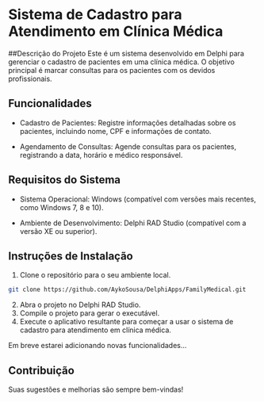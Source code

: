 # Sistema de Cadastro para Atendimento em Clínica Médica

##Descrição do Projeto
Este é um sistema desenvolvido em Delphi para gerenciar o cadastro de pacientes em uma clínica médica. O objetivo principal é marcar consultas para os pacientes com os devidos profissionais.

## Funcionalidades
- Cadastro de Pacientes: Registre informações detalhadas sobre os pacientes, incluindo nome, CPF e informações de contato.

- Agendamento de Consultas: Agende consultas para os pacientes, registrando a data, horário e médico responsável.

## Requisitos do Sistema
- Sistema Operacional: Windows (compatível com versões mais recentes, como Windows 7, 8 e 10).

- Ambiente de Desenvolvimento: Delphi RAD Studio (compatível com a versão XE ou superior).

## Instruções de Instalação
1. Clone o repositório para o seu ambiente local.
```bash
git clone https://github.com/AykoSousa/DelphiApps/FamilyMedical.git
```
2. Abra o projeto no Delphi RAD Studio.
3. Compile o projeto para gerar o executável.
4. Execute o aplicativo resultante para começar a usar o sistema de cadastro para atendimento em clínica médica.

Em breve estarei adicionando novas funcionalidades...

## Contribuição
Suas sugestões e melhorias são sempre bem-vindas!
